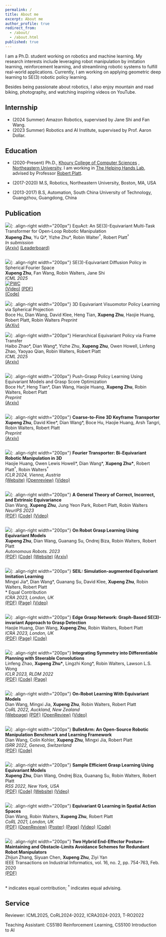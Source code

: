 ```yaml
---
permalink: /
title: About me
excerpt: About me
author_profile: true
redirect_from:
  - /about/
  - /about.html
published: true
---
```


I am a Ph.D. student working on robotics and machine learning. My research interests include 
leveraging robot manipulation by imitation learning, reinforcement learning, and streamlining robotic systems to fulfill 
real-world applications. Currently, I am working on applying geometric deep learning to SE(3) robotic policy learning.

Besides being passionate about robotics, I also enjoy mountain and road biking, photography, and watching inspiring videos on YouTube.

## Internship
+ (2024 Summer) Amazon Robotics, supervised by Jane Shi and Fan Wang.
+ (2023 Summer) Robotics and AI Institute, supervised by Prof. Aaron Dollar.

## Education
+ (2020-Present) Ph.D., [Khoury College of Computer Sciences](https://www.khoury.northeastern.edu)
, [Northeastern University](https://www.northeastern.edu). I am working in
[The Helping Hands Lab](https://www2.ccs.neu.edu/research/helpinghands/), advised by Professor
[Robert Platt](http://www.ccs.neu.edu/home/rplatt/).

+ (2017-2020) M.S, Robotics, Northeastern University, Boston, MA, USA

+ (2013-2017) B.S, Automation, South China University of Technology, Guangzhou, Guangdong, China


## Publication

![](images/xupeng_equact.png){: .align-right width="200px"}
EquAct: An SE(3)-Equivariant Multi-Task Transformer for Open-Loop Robotic Manipulation  
**Xupeng Zhu**, Yu Qi\*, Yizhe Zhu\*, Robin Walter<sup>†</sup>, Robert Platt<sup>†</sup>  
*In submission*  
[(Arxiv)](https://arxiv.org/abs/2505.21351)
[(Leaderboard)](https://paperswithcode.com/sota/robot-manipulation-on-rlbench)
` `  
` `

![](images/xupeng_sdp.png){: .align-right width="200px"}
SE(3)-Equivariant Diffusion Policy in Spherical Fourier Space  
**Xupeng Zhu**, Fan Wang, Robin Walters, Jane Shi  
*ICML 2025*  
[![PWC](https://img.shields.io/endpoint.svg?url=https://paperswithcode.com/badge/se-3-equivariant-diffusion-policy-in/robot-manipulation-on-mimicgen)](https://paperswithcode.com/sota/robot-manipulation-on-mimicgen?p=se-3-equivariant-diffusion-policy-in)  
[(Video)](https://recorder-v3.slideslive.com/?share=102381&s=e55f418c-393e-451f-a47e-c25b41d009e5)
[(PDF)](https://openreview.net/forum?id=U5nRMOs8Ed)  
[(Code)](https://github.com/amazon-science/Spherical_Diffusion_Policy)  
  
[//]: # (` `  )

[//]: # (` `)

[//]: # ()
[//]: # (![]&#40;images/yifan_fff.png&#41;{: .align-right width="200px"})

[//]: # (Forces for Free: Vision-Based Contact Force Estimation with a Compliant Hand  )

[//]: # (Yifan Zhu\*, Mei Hao\*, **Xupeng Zhu\***, Quentin Bateux, Alex Wong, Aaron M. Dollar  )

[//]: # (*Science Robotics 2025*  )

[//]: # (` `  )

[//]: # (` `)
  
![](images/boce_i2s.gif){: .align-right width="200px"}
3D Equivariant Visuomotor Policy Learning via Spherical Projection  
Boce Hu, Dian Wang, David Klee, Heng Tian, **Xupeng Zhu**, Haojie Huang, Robert Platt, Robin Walters
*Preprint*  
[(ArXiv)](https://arxiv.org/pdf/2505.16969)  


![](images/haibo_hep.png){: .align-right width="200px"}
Hierarchical Equivariant Policy via Frame Transfer  
Haibo Zhao\*, Dian Wang\*, Yizhe Zhu, **Xupeng Zhu**, Owen Howell, Linfeng Zhao, Yaoyao Qian, Robin Walters, Robert Platt  
*ICML 2025*  
[(Arxiv)](https://arxiv.org/abs/2502.05728)
` `  
` `

![](images/boce_push_grasp.png){: .align-right width="200px"}
Push-Grasp Policy Learning Using Equivariant Models and Grasp Score Optimization   
Boce Hu\*, Heng Tian\*, Dian Wang, Haojie Huang, **Xupeng Zhu**, Robin Walters, Robert Platt   
*Preprint*  
[(Arxiv)](https://arxiv.org/pdf/2504.03053)
` `  
` `

![](images/xupeng_c2f.png){: .align-right width="200px"}
**Coarse-to-Fine 3D Keyframe Transporter**  
**Xupeng Zhu**, David Klee\*, Dian Wang\*, Boce Hu, Haojie Huang, Arsh Tangri, Robin Walters, Robert Platt  
*Preprint*  
[(Arxiv)](https://arxiv.org/pdf/2502.01773)
` `  
` `

![](images/haojie_iclr24.png){: .align-right width="200px"}
**Fourier Transporter: Bi-Equivariant Robotic Manipulation in 3D**  
Haojie Huang, Owen Lewis Howell\*, Dian Wang\*, **Xupeng Zhu\***, Robert Platt<sup>†</sup>, Robin Walters<sup>†</sup>  
*ICLR 2024, Vienna, Austria*  
[(Website)](https://haojhuang.github.io/fourtran_page)
[(Openreview)](https://openreview.net/pdf?id=UulwvAU1W0)
[(Video)](https://youtube.com/playlist?list=PLtEvDdcT-Ai8irdlBB7wDsfOuOIZo1ZM2&si=iBD87RsHBr5aIFXt)
` `  
` `

![](images/ice_example.png){: .align-right width="200px"}
**A General Theory of Correct, Incorrect, and Extrinsic Equivariance**  
Dian Wang, **Xupeng Zhu**, Jung Yeon Park, Robert Platt, Robin Walters  
*NeurIPS 2023*  
[(PDF)](https://arxiv.org/pdf/2303.04745.pdf)
[(Code)](https://github.com/pointW/ext_theory)
[(Video)](https://youtu.be/snCMcFjuHVI)
` `  
` `

![](images/xupeng_ar.jpeg){: .align-right width="200px"}
**On Robot Grasp Learning Using Equivariant Models**  
**Xupeng Zhu**, Dian Wang, Guanang Su, Ondrej Biza, Robin Walters, Robert Platt  
*Autonomous Robots. 2023*  
[(PDF)](https://link.springer.com/article/10.1007/s10514-023-10112-w)
[(Code)](https://github.com/ZXP-S-works/SE2-equivariant-grasp-learning)
[(Website)](https://zxp-s-works.github.io/equivariant_grasp_site/)
[(Arxiv)](https://arxiv.org/abs/2306.06489)
` `  
` `

![](images/mingxi_icra23.png){: .align-right width="200px"}
**SEIL: Simulation-augmented Equivariant Imitation Learning**  
Mingxi Jia\*, Dian Wang\*, Guanang Su, David Klee, **Xupeng Zhu**, Robin Walters, Robert Platt  
\* Equal Contribution  
*ICRA 2023, London, UK*  
[(PDF)](https://arxiv.org/pdf/2211.00194.pdf)
[(Page)](https://saulbatman.github.io/project/seil/)
[(Video)](https://www.youtube.com/watch?v=UHUmq-cOMh4)
` `  
` `

![](images/haojie_icra23.png){: .align-right width="200px"}
**Edge Grasp Network: Graph-Based SE(3)-invariant Approach to Grasp Detection**  
Haojie Huang, Dian Wang, **Xupeng Zhu**, Robin Walters, Robert Platt  
*ICRA 2023, London, UK*  
[(PDF)](https://arxiv.org/pdf/2211.00191.pdf)
[(Page)](https://haojhuang.github.io/edge_grasp_page/)
[(Code)](https://github.com/HaojHuang/Edge-Grasp-Network)
` `  
` `

![](images/symplan-intro-commutative.png){: .align-right width="200px"}
**Integrating Symmetry into Differentiable Planning with Steerable Convolutions**  
Linfeng Zhao, **Xupeng Zhu\***, Lingzhi Kong\*, Robin Walters, Lawson L.S. Wong   
*ICLR 2023, RLDM 2022*  
[(PDF)](https://lfzhao.com/paper/paper-symplan-iclr2023.pdf)
[(Code)](https://github.com/zhao0625/DiffPlan)
[(Page)](https://iclr.cc/virtual/2023/poster/10993)
` `  
` `

![](images/on_robot.png){: .align-right width="200px"}
**On-Robot Learning With Equivariant Models**  
Dian Wang, Mingxi Jia, **Xupeng Zhu**, Robin Walters, Robert Platt  
*CoRL 2022, Auckland, New Zealand*  
[(Webpage)](https://pointw.github.io/equi_robot_page/)
[(PDF)](https://arxiv.org/pdf/2203.04923.pdf)
[(OpenReview)](https://openreview.net/forum?id=K8W6ObPZQyh)
[(Video)](https://www.youtube.com/watch?v=HDYoOXMojkY)
` `  
` `

![](images/bulletarm.png){: .align-right width="200px"}
**BulletArm: An Open-Source Robotic Manipulation Benchmark and Learning Framework**  
Dian Wang, Colin Kohler, **Xupeng Zhu**, Mingxi Jia, Robert Platt   
*ISRR 2022, Geneva, Switzerland*  
[(PDF)](https://arxiv.org/pdf/2205.14292.pdf)
[(Code)](https://github.com/ColinKohler/BulletArm)
` `  
` `

![](images/rss_grasp.jpeg){: .align-right width="200px"}
**Sample Efficient Grasp Learning Using Equivariant Models**  
**Xupeng Zhu**, Dian Wang, Ondrej Biza, Guanang Su, Robin Walters, Robert Platt  
*RSS 2022, New York, USA*  
[(PDF)](https://arxiv.org/pdf/2202.09468.pdf)
[(Code)](https://github.com/ZXP-S-works/SE2-equivariant-grasp-learning)
[(Website)](https://zxp-s-works.github.io/equivariant_grasp_site/)
[(Video)](https://www.youtube.com/watch?v=au59crsgiKw)
` `  
` `  

![](images/corl21.png){: .align-right width="200px"}
**Equivariant Q Learning in Spatial Action Spaces**  
Dian Wang, Robin Walters, **Xupeng Zhu**, Robert Platt  
*CoRL 2021, London, UK*  
[(PDF)](https://arxiv.org/pdf/2110.15443.pdf)
[(OpenReview)](https://openreview.net/forum?id=IScz42A3iCI)
[(Poster)](https://openreview.net/attachment?id=IScz42A3iCI&name=poster)
[(Page)](https://pointw.github.io/equi_q_page/)
[(Video)](https://www.youtube.com/watch?v=GtdpvjLHc_Q)
[(Code)](https://github.com/pointW/equi_q_corl21)
` `  
` `  

![](images/TII20.png){: .align-right width="200px"}
**Two Hybrid End-Effector Posture-Maintaining and Obstacle-Limits Avoidance Schemes for Redundant Robot Manipulators**  
Zhijun Zhang, Siyuan Chen, **Xupeng Zhu**, Ziyi Yan  
IEEE Transactions on Industrial Informatics, vol. 16, no. 2, pp. 754-763, Feb. 2020  
[(PDF)](https://ieeexplore.ieee.org/document/8737741)
` `  
` `

\* indicates equal contribution; <sup>†</sup> indicates equal advising. 

## Service
Reviewer: ICML2025, CoRL2024-2022, ICRA2024-2023, T-RO2022

Teaching Assistant: CS5180 Reinforcement Learning, CS5100 Introduction to AI
